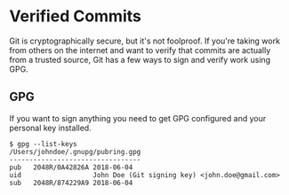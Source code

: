 # Verified Commits

Git is cryptographically secure, but it's not foolproof. If you're taking work from others on the internet and want to verify that commits are actually from a trusted source, Git has a few ways to sign and verify work using GPG.

## GPG
If you want to sign anything you need to get GPG configured and your personal key installed.

```text
$ gpg --list-keys
/Users/johndoe/.gnupg/pubring.gpg
---------------------------------
pub   2048R/0A42826A 2018-06-04
uid                  John Doe (Git signing key) <john.doe@gmail.com>
sub   2048R/874229A9 2018-06-04
```
